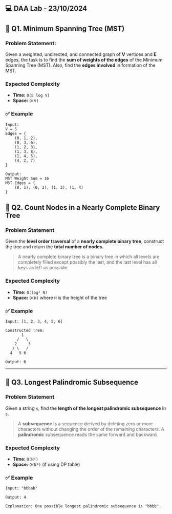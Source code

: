 
## 💻 DAA Lab - 23/10/2024

## 📌 **Q1. Minimum Spanning Tree (MST)**

### **Problem Statement**:
Given a weighted, undirected, and connected graph of **V** vertices and **E** edges, the task is to find the **sum of weights of the edges** of the Minimum Spanning Tree (MST). 
Also, find the **edges involved** in formation of the MST.

### **Expected Complexity**

* **Time:** `O(E log V)`
* **Space:** `O(V)`

### ✅ **Example**

```
Input:
V = 5  
Edges = {
    (0, 1, 2), 
    (0, 3, 6), 
    (1, 2, 3), 
    (1, 3, 8), 
    (1, 4, 5), 
    (4, 2, 7)
}

Output:
MST Weight Sum = 16  
MST Edges = {
    (0, 1), (0, 3), (1, 2), (1, 4)
}
```



## 📌 Q2. Count Nodes in a Nearly Complete Binary Tree

### **Problem Statement**

Given the **level order traversal** of a **nearly complete binary tree**, construct the tree and return the **total number of nodes**.

> A nearly complete binary tree is a binary tree in which all levels are completely filled except possibly the last, and the last level has all keys as left as possible.

### **Expected Complexity**

* **Time:** `O(log² N)`
* **Space:** `O(H)` where `H` is the height of the tree

### ✅ **Example**

```
Input: [1, 2, 3, 4, 5, 6]

Constructed Tree:
       1
     /   \
    2     3
   / \   /
  4   5 6

Output: 6
```

---

## 📌 Q3. Longest Palindromic Subsequence

### **Problem Statement**

Given a string `s`, find the **length of the longest palindromic subsequence** in `s`.

> A **subsequence** is a sequence derived by deleting zero or more characters without changing the order of the remaining characters. A **palindromic** subsequence reads the same forward and backward.

### **Expected Complexity**

* **Time:** `O(N²)`
* **Space:** `O(N²)` (if using DP table)

### ✅ **Example**

```
Input: "bbbab"

Output: 4

Explanation: One possible longest palindromic subsequence is "bbbb".
```